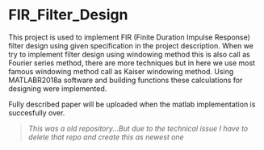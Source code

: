 # FIR_Filter_Design
This project is used to implement FIR (Finite Duration Impulse Response) filter design using given specification in the project description. When we try to implement filter design using windowing method this is also call as Fourier series method, there are more techniques but in here we use most famous windowing method call as Kaiser windowing method. Using MATLABR2018a software and building functions these calculations for designing were implemented.

Fully described paper will be uploaded when the matlab implementation is succesfully over.



> *This was a old repository...But due to the technical issue I have to delete that repo and create this as newest one*
